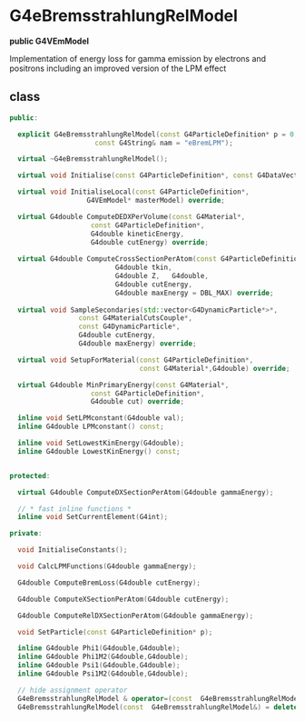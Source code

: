 <!-- G4eBremsstrahlungRelModel.md --- 
;; 
;; Description: 
;; Author: Hongyi Wu(吴鸿毅)
;; Email: wuhongyi@qq.com 
;; Created: 日 7月 15 08:15:14 2018 (+0800)
;; Last-Updated: 日 7月 15 08:17:42 2018 (+0800)
;;           By: Hongyi Wu(吴鸿毅)
;;     Update #: 1
;; URL: http://wuhongyi.cn -->

# G4eBremsstrahlungRelModel

**public G4VEmModel**

Implementation of energy loss for gamma emission by electrons and positrons including an improved version of the LPM effect

## class

```cpp
public:

  explicit G4eBremsstrahlungRelModel(const G4ParticleDefinition* p = 0, 
				     const G4String& nam = "eBremLPM");

  virtual ~G4eBremsstrahlungRelModel();

  virtual void Initialise(const G4ParticleDefinition*, const G4DataVector&) override;

  virtual void InitialiseLocal(const G4ParticleDefinition*,
			       G4VEmModel* masterModel) override;

  virtual G4double ComputeDEDXPerVolume(const G4Material*,
					const G4ParticleDefinition*,
					G4double kineticEnergy,
					G4double cutEnergy) override;
					
  virtual G4double ComputeCrossSectionPerAtom(const G4ParticleDefinition*,
					      G4double tkin, 
					      G4double Z,   G4double,
					      G4double cutEnergy,
					      G4double maxEnergy = DBL_MAX) override;
  
  virtual void SampleSecondaries(std::vector<G4DynamicParticle*>*,
				 const G4MaterialCutsCouple*,
				 const G4DynamicParticle*,
				 G4double cutEnergy,
				 G4double maxEnergy) override;

  virtual void SetupForMaterial(const G4ParticleDefinition*,
                                const G4Material*,G4double) override;

  virtual G4double MinPrimaryEnergy(const G4Material*,
				    const G4ParticleDefinition*,
				    G4double cut) override;

  inline void SetLPMconstant(G4double val);
  inline G4double LPMconstant() const;

  inline void SetLowestKinEnergy(G4double);
  inline G4double LowestKinEnergy() const;


protected:

  virtual G4double ComputeDXSectionPerAtom(G4double gammaEnergy);

  // * fast inline functions *
  inline void SetCurrentElement(G4int);

private:

  void InitialiseConstants();

  void CalcLPMFunctions(G4double gammaEnergy);

  G4double ComputeBremLoss(G4double cutEnergy);

  G4double ComputeXSectionPerAtom(G4double cutEnergy);

  G4double ComputeRelDXSectionPerAtom(G4double gammaEnergy);

  void SetParticle(const G4ParticleDefinition* p);

  inline G4double Phi1(G4double,G4double);
  inline G4double Phi1M2(G4double,G4double);
  inline G4double Psi1(G4double,G4double);
  inline G4double Psi1M2(G4double,G4double);

  // hide assignment operator
  G4eBremsstrahlungRelModel & operator=(const  G4eBremsstrahlungRelModel &right) = delete;
  G4eBremsstrahlungRelModel(const  G4eBremsstrahlungRelModel&) = delete;
```

<!-- G4eBremsstrahlungRelModel.md ends here -->
